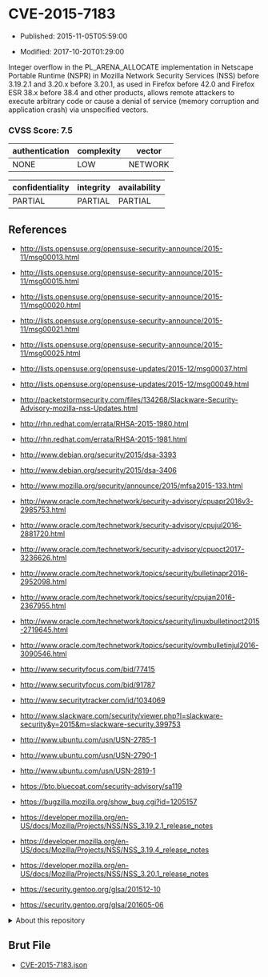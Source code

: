 # CVE-2015-7183

- Published: 2015-11-05T05:59:00

- Modified: 2017-10-20T01:29:00

Integer overflow in the PL_ARENA_ALLOCATE implementation in Netscape Portable Runtime (NSPR) in Mozilla Network Security Services (NSS) before 3.19.2.1 and 3.20.x before 3.20.1, as used in Firefox before 42.0 and Firefox ESR 38.x before 38.4 and other products, allows remote attackers to execute arbitrary code or cause a denial of service (memory corruption and application crash) via unspecified vectors.

### CVSS Score: **7.5**

| authentication | complexity | vector |
| --- | --- | --- |
| NONE | LOW | NETWORK |

| confidentiality | integrity | availability |
| --- | --- | --- |
| PARTIAL | PARTIAL | PARTIAL |

## References

* http://lists.opensuse.org/opensuse-security-announce/2015-11/msg00013.html

* http://lists.opensuse.org/opensuse-security-announce/2015-11/msg00015.html

* http://lists.opensuse.org/opensuse-security-announce/2015-11/msg00020.html

* http://lists.opensuse.org/opensuse-security-announce/2015-11/msg00021.html

* http://lists.opensuse.org/opensuse-security-announce/2015-11/msg00025.html

* http://lists.opensuse.org/opensuse-updates/2015-12/msg00037.html

* http://lists.opensuse.org/opensuse-updates/2015-12/msg00049.html

* http://packetstormsecurity.com/files/134268/Slackware-Security-Advisory-mozilla-nss-Updates.html

* http://rhn.redhat.com/errata/RHSA-2015-1980.html

* http://rhn.redhat.com/errata/RHSA-2015-1981.html

* http://www.debian.org/security/2015/dsa-3393

* http://www.debian.org/security/2015/dsa-3406

* http://www.mozilla.org/security/announce/2015/mfsa2015-133.html

* http://www.oracle.com/technetwork/security-advisory/cpuapr2016v3-2985753.html

* http://www.oracle.com/technetwork/security-advisory/cpujul2016-2881720.html

* http://www.oracle.com/technetwork/security-advisory/cpuoct2017-3236626.html

* http://www.oracle.com/technetwork/topics/security/bulletinapr2016-2952098.html

* http://www.oracle.com/technetwork/topics/security/cpujan2016-2367955.html

* http://www.oracle.com/technetwork/topics/security/linuxbulletinoct2015-2719645.html

* http://www.oracle.com/technetwork/topics/security/ovmbulletinjul2016-3090546.html

* http://www.securityfocus.com/bid/77415

* http://www.securityfocus.com/bid/91787

* http://www.securitytracker.com/id/1034069

* http://www.slackware.com/security/viewer.php?l=slackware-security&y=2015&m=slackware-security.399753

* http://www.ubuntu.com/usn/USN-2785-1

* http://www.ubuntu.com/usn/USN-2790-1

* http://www.ubuntu.com/usn/USN-2819-1

* https://bto.bluecoat.com/security-advisory/sa119

* https://bugzilla.mozilla.org/show_bug.cgi?id=1205157

* https://developer.mozilla.org/en-US/docs/Mozilla/Projects/NSS/NSS_3.19.2.1_release_notes

* https://developer.mozilla.org/en-US/docs/Mozilla/Projects/NSS/NSS_3.19.4_release_notes

* https://developer.mozilla.org/en-US/docs/Mozilla/Projects/NSS/NSS_3.20.1_release_notes

* https://security.gentoo.org/glsa/201512-10

* https://security.gentoo.org/glsa/201605-06

<details>
<summary>About this repository</summary> 

  This repository is part of the project [Live Hack CVE](https://github.com/Live-Hack-CVE). Main website can be found [www.live-hack.org](https://www.live-hack.org) 
  
  Made by [Sn0wAlice](https://github.com/Sn0wAlice) for the people that care about security and need to have a feed of the latest CVEs. Hope you enjoy it, don't forget to star the repo and follow me on [Twitter](https://twitter.com/Sn0wAlice) and [Github](https://github.com/Sn0wAlice). And that is my [personnal website](https://www.alice-snow.me/)

  - [Home Page](https://github.com/Live-Hack-CVE)
  - [Framework](https://github.com/Live-Hack-CVE/cve-framework)
  - [CVE database](https://github.com/Live-Hack-CVE/full_database)
  - [Changelog](https://github.com/Live-Hack-CVE/Changelog)
</details>

## Brut File

* [CVE-2015-7183.json](https://raw.githubusercontent.com/Live-Hack-CVE/full_database/main/cves/2015/CVE-2015-7183.json)

